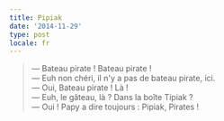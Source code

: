 ```yaml
---
title: Pipiak
date: '2014-11-29'
type: post
locale: fr
---
```


> — Bateau pirate ! Bateau pirate !  
> — Euh non chéri, il n'y a pas de bateau pirate, ici.  
> — Oui, Bateau pirate ! Là !  
> — Euh, le gâteau, là ? Dans la boîte Tipiak ?  
> — Oui ! Papy a dire toujours : Pipiak, Pirates !
